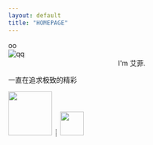 ```yaml
---
layout: default
title: "HOMEPAGE"
---
```

 <div class="menu">oo</div>
<div class="header">
 <img src="https://q1.qlogo.cn/g?b=qq&amp;nk=1764712330&amp;s=640" alt="qq">
<center>I'm 艾菲.</center>
<div class="contact"></div>
</div>
<div class="main">
<div id="hitokoto"><p id="hitokoto_text">一直在追求极致的精彩</p></div>
 <script>
  var xhr = new XMLHttpRequest();
  xhr.open('get', 'https://v1.hitokoto.cn');
  xhr.onreadystatechange = function () {
    if (xhr.readyState === 4) {
      var data = JSON.parse(xhr.responseText);
      var hitokoto = document.getElementById('hitokoto_text');
      hitokoto.innerText = data.hitokoto;
    }
  }
  xhr.send();
</script>
</div>
 
<footer>
<a href="https://dash.cloudflare.com" target="_blank" rel="nofollow"><img src="https://cdn.jsdelivr.net/gh/ooiv7oo/ling@gh-pages/assets/images/CloudFlare.png" style="width:5.58rem;"></a>
┊
<a href="https://github.com" target="_blank" rel="nofollow"><img src="https://cdn.jsdelivr.net/gh/ooiv7oo/ling@gh-pages/assets/images/GitHub.png" style="width:3rem;"></a>
</footer>
